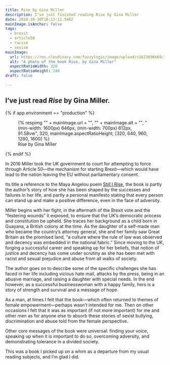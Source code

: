 ```yaml
---
title: Rise by Gina Miller
description: I’ve just finished reading Rise by Gina Miller
date: 2018-10-30T16:13:11.546Z
mainImage.isAnchor: false
tags:
  - brexit
  - article50
  - racism
  - sexism
mainImage:
  url: https://res.cloudinary.com/fuzzylogic/image/upload/v1623696669/img2jan2019at185002_fqghbo.jpg
  alt: "A photo of the book Rise, by Gina Miller"
  aspectRatioWidth: 320
  aspectRatioHeight: 240
draft: false

---
```

I’ve just read _Rise_ by Gina Miller.
---

{% if app.environment == "production" %}
<figure>
  {% respimg "" + mainImage.url + "",
  "" + mainImage.alt + "",
  "(min-width: 1600px) 646px, (min-width: 700px) 612px, 91.58vw",
  320, mainImage.aspectRatioHeight,
  [320, 640, 960, 1280, 1600] %}
  <figcaption>Rise by Gina Miller</figcaption>
</figure>
{% endif %}


In 2016 Miller took the UK government to court for attempting to force through Article 50—the mechanism for starting Brexit—which would have lead to the nation leaving the EU without parliamentary consent.

Its title a reference to the Maya Angelou poem [Still I Rise](https://www.poetryfoundation.org/poems/46446/still-i-rise), the book is partly the author’s story of how she has been shaped by the successes and failures in her life, and partly a personal manifesto stating that every person can stand up and make a positive difference, even in the face of adversity.

Miller begins with her fight, in the aftermath of the Brexit vote and the “festering wounds” it exposed, to ensure that the UK’s democratic process and constitution be upheld. She traces her background as a child born in Guayana, a British colony at the time. As the daughter of a self-made man who became the country’s attorney general, she and her family saw Great Britain as the promised land, “a culture where the rule of law was observed and decency was embedded in the national fabric.” Since moving to the UK, forging a successful career and speaking up for her beliefs, that notion of justice and decency has come under scrutiny as she has been met with racist and sexual prejudice and abuse from all walks of society.

The author goes on to describe some of the specific challenges she has faced in her life including vicious hate mail, attacks by the press, being in an abusive marriage, and raising a daughter with special needs. In the end however, as a successful businesswoman with a happy family, hers is a story of strength and survival and a message of hope.

As a man, at times I felt that the book—which often returned to themes of female empowerment—perhaps wasn’t intended for me. Then on other occasions I felt that it was as important (if not more important) for me and other men as for anyone else to absorb these stories of sexist bullying, discrimination and abuse told from the female perspective.

Other core messages of the book were universal: finding your voice, speaking up when it is important to do so, overcoming adversity, and demonstrating tolerance in a divided society.

This was a book I picked up on a whim as a departure from my usual reading subjects, and I’m glad I did.
